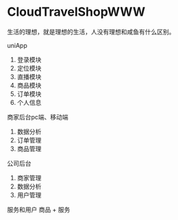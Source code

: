 # CloudTravelShopWWW
生活的理想，就是理想的生活，人没有理想和咸鱼有什么区别。

uniApp
1. 登录模块
2. 定位模块
3. 直播模块
4. 商品模块
5. 订单模块
6. 个人信息

商家后台pc端、移动端
1. 数据分析
2. 订单管理
3. 商品管理

公司后台
1. 商家管理
2. 数据分析
3. 用户管理

服务和用户
商品 + 服务